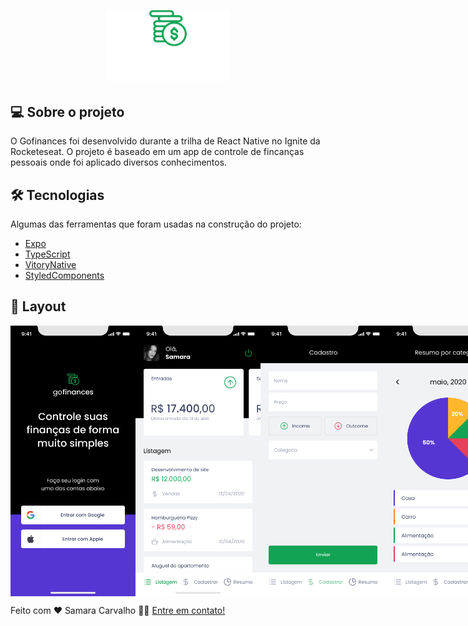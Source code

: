 <h2 align="center">
	<img alt="Gofinances" title="#Gofinances" src="./src/assets/logo.svg" width="200px">
</h2>

## 💻 Sobre o projeto

O Gofinances foi desenvolvido durante a trilha de React Native no Ignite da Rocketeseat. O projeto é baseado em um app de controle de fincanças pessoais onde foi aplicado diversos conhecimentos.


## 🛠 Tecnologias

Algumas das ferramentas que foram usadas na construção do projeto:

- [Expo][expo]
- [TypeScript][typescript]
- [VitoryNative][victorynative]
- [StyledComponents][styledcomponents]


## 🎨 Layout

<p style="display: flex; align-items: flex-start; justify-content: flex-start;">
  <img alt="Gofinances" title="#Gofinances" src="./src/assets/images/inicio.png" width="200px">
  <img alt="Gofinances" title="#Gofinances" src="./src/assets/images/dashboard.png" width="200px">
  <img alt="Gofinances" title="#Gofinances" src="./src/assets/images/cadastro.png" width="200px">
  <img alt="Gofinances" title="#Gofinances" src="./src/assets/images/resumo.png" width="200px">
</p>


Feito com ❤️ Samara Carvalho 👋🏽 [Entre em contato!](https://www.linkedin.com/in/samcarvalhos/)

[expo]: https://docs.expo.dev/
[typescript]: https://www.typescriptlang.org/
[victorynative]: https://www.npmjs.com/package/victory-native
[styledcomponents]: https://styled-components.com/
